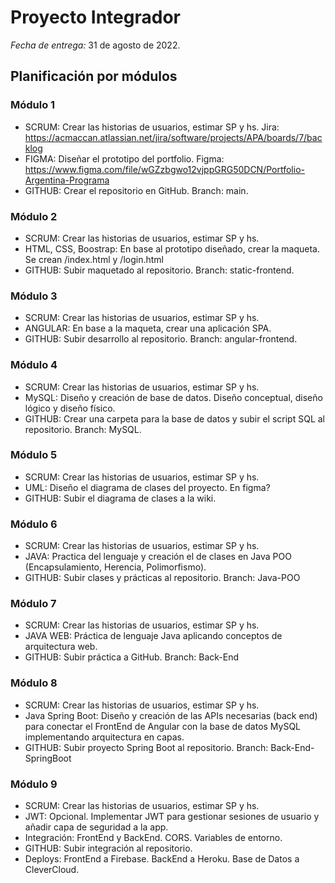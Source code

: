 # Proyecto Integrador

_Fecha de entrega:_ 31 de agosto de 2022.

## Planificación por módulos
### Módulo 1
- SCRUM:                Crear las historias de usuarios, estimar SP y hs. 
                        Jira: https://acmaccan.atlassian.net/jira/software/projects/APA/boards/7/backlog
- FIGMA:                Diseñar el prototipo del portfolio.
                        Figma: https://www.figma.com/file/wGZzbgwo12vjppGRG50DCN/Portfolio-Argentina-Programa
- GITHUB:               Crear el repositorio en GitHub. Branch: main.

### Módulo 2
- SCRUM:                Crear las historias de usuarios, estimar SP y hs.
- HTML, CSS, Boostrap:  En base al prototipo diseñado, crear la maqueta. Se crean /index.html y /login.html
- GITHUB:               Subir maquetado al repositorio. Branch: static-frontend.

### Módulo 3
- SCRUM:                Crear las historias de usuarios, estimar SP y hs.
- ANGULAR:              En base a la maqueta, crear una aplicación SPA. 
- GITHUB:               Subir desarrollo al repositorio. Branch: angular-frontend.

### Módulo 4
- SCRUM:                Crear las historias de usuarios, estimar SP y hs.
- MySQL:                Diseño y creación de base de datos. Diseño conceptual, diseño lógico y diseño físico.
- GITHUB:               Crear una carpeta para la base de datos y subir el script SQL al repositorio. Branch: MySQL.

### Módulo 5
- SCRUM:                Crear las historias de usuarios, estimar SP y hs.
- UML:                  Diseño el diagrama de clases del proyecto. En figma?
- GITHUB:               Subir el diagrama de clases a la wiki.

### Módulo 6
- SCRUM:                Crear las historias de usuarios, estimar SP y hs.
- JAVA:                 Practica del lenguaje y creación el de clases en Java POO (Encapsulamiento, Herencia, Polimorfismo).
- GITHUB:               Subir clases y prácticas al repositorio. Branch: Java-POO

### Módulo 7
- SCRUM:                Crear las historias de usuarios, estimar SP y hs.
- JAVA WEB:             Práctica de lenguaje Java aplicando conceptos de arquitectura web.
- GITHUB:               Subir práctica a GitHub. Branch: Back-End

### Módulo 8
- SCRUM:                Crear las historias de usuarios, estimar SP y hs.
- Java Spring Boot:     Diseño y creación de las APIs necesarias (back end) para conectar el FrontEnd de Angular con la base de datos MySQL implementando arquitectura en capas.
- GITHUB:               Subir proyecto Spring Boot al repositorio. Branch: Back-End-SpringBoot

### Módulo 9
- SCRUM:                Crear las historias de usuarios, estimar SP y hs.
- JWT:                  Opcional. Implementar JWT para gestionar sesiones de usuario y añadir capa de seguridad a la app.
- Integración:          FrontEnd y BackEnd. CORS. Variables de entorno.
- GITHUB:               Subir integración al repositorio.
- Deploys:              FrontEnd a Firebase. BackEnd a Heroku. Base de Datos a CleverCloud.